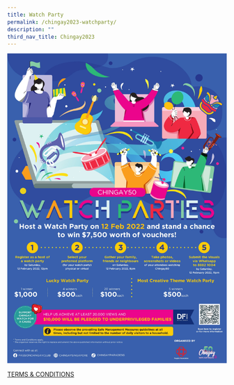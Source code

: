 ```yaml
---
title: Watch Party
permalink: /chingay2023-watchparty/
description: ""
third_nav_title: Chingay2023
---
```

![watch party](/images/whats-on/watch-party.jpg)

<!--for future use
For more details, check out the watch party info guide [here](/files/whats-on/chingay50-watch-party-info-kit-(as-at-14-jan-2021).pdf)!
-->

[TERMS & CONDITIONS](/files/whats-on/Chingay%202023%20Watch%20Party%20-%20Terms%20and%20Conditions.pdf)